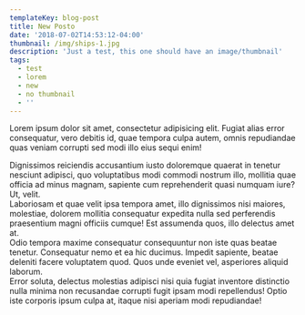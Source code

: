 ```yaml
---
templateKey: blog-post
title: New Posto
date: '2018-07-02T14:53:12-04:00'
thumbnail: /img/ships-1.jpg
description: 'Just a test, this one should have an image/thumbnail'
tags:
  - test
  - lorem
  - new
  - no thumbnail
  - ''
---
```

Lorem ipsum dolor sit amet, consectetur adipisicing elit. Fugiat alias error consequatur, vero debitis id, quae tempora culpa autem, omnis repudiandae quas veniam corrupti sed modi illo eius sequi enim!</div><div>Dignissimos reiciendis accusantium iusto doloremque quaerat in tenetur nesciunt adipisci, quo voluptatibus modi commodi nostrum illo, mollitia quae officia ad minus magnam, sapiente cum reprehenderit quasi numquam iure? Ut, velit.</div><div>Laboriosam et quae velit ipsa tempora amet, illo dignissimos nisi maiores, molestiae, dolorem mollitia consequatur expedita nulla sed perferendis praesentium magni officiis cumque! Est assumenda quos, illo delectus amet at.</div><div>Odio tempora maxime consequatur consequuntur non iste quas beatae tenetur. Consequatur nemo et ea hic ducimus. Impedit sapiente, beatae deleniti facere voluptatem quod. Quos unde eveniet vel, asperiores aliquid laborum.</div><div>Error soluta, delectus molestias adipisci nisi quia fugiat inventore distinctio nulla minima non recusandae corrupti fugit ipsam modi repellendus! Optio iste corporis ipsum culpa at, itaque nisi aperiam modi repudiandae!

